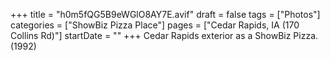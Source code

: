 +++
title = "h0m5fQG5B9eWGlO8AY7E.avif"
draft = false
tags = ["Photos"]
categories = ["ShowBiz Pizza Place"]
pages = ["Cedar Rapids, IA (170 Collins Rd)"]
startDate = ""
+++
Cedar Rapids exterior as a ShowBiz Pizza. (1992)
